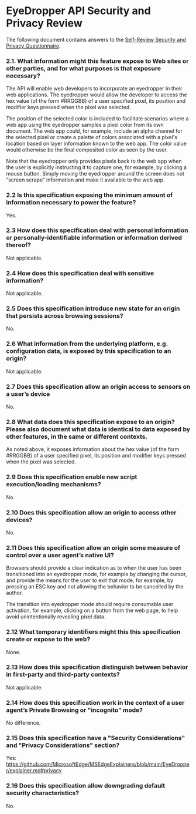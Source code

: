 # EyeDropper API Security and Privacy Review

The following document contains answers to the [Self-Review Security and Privacy Questionnaire](https://www.w3.org/TR/security-privacy-questionnaire/).

### 2.1. What information might this feature expose to Web sites or other parties, and for what purposes is that exposure necessary? 

The API will enable web developers to incorporate an eyedropper in their web applications. The eyedropper would allow the developer to access the hex value (of the form #RRGGBB) of a user specified pixel, its position and modifier keys pressed when the pixel was selected. 

The position of the selected color is included to facilitate scenarios where a web app using the eyedropper samples a pixel color from its own document. The web app could, for example, include an alpha channel for the selected pixel or create a palette of colors associated with a pixel's location based on layer information known to the web app. The color value would otherwise be the final composited color as seen by the user. 

Note that the eyedropper only provides pixels back to the web app when the user is explicitly instructing it to capture one, for example, by clicking a mouse button.  Simply moving the eyedropper around the screen does not “screen scrape” information and make it available to the web app. 

### 2.2 Is this specification exposing the minimum amount of information necessary to power the feature? 

Yes.

### 2.3 How does this specification deal with personal information or personally-identifiable information or information derived thereof? 

Not applicable.

### 2.4 How does this specification deal with sensitive information? 

Not applicable.

### 2.5 Does this specification introduce new state for an origin that persists across browsing sessions? 

No.

### 2.6 What information from the underlying platform, e.g. configuration data, is exposed by this specification to an origin? 

Not applicable.

### 2.7 Does this specification allow an origin access to sensors on a user’s device 

No.

### 2.8 What data does this specification expose to an origin? Please also document what data is identical to data exposed by other features, in the same or different contexts. 

As noted above, it exposes information about the hex value (of the form #RRGGBB) of a user specified pixel, its position and modifier keys pressed when the pixel was selected.

### 2.9 Does this specification enable new script execution/loading mechanisms? 

No.

### 2.10 Does this specification allow an origin to access other devices? 

No.

### 2.11 Does this specification allow an origin some measure of control over a user agent’s native UI? 

Browsers should provide a clear indication as to when the user has been transitioned into an eyedropper mode, for example by changing the cursor, and provide the means for the user to exit that mode, for example, by pressing an ESC key and not allowing the behavior to be cancelled by the author. 

The transition into eyedropper mode should require consumable user activation, for example, clicking on a button from the web page, to help avoid unintentionally revealing pixel data.

### 2.12 What temporary identifiers might this this specification create or expose to the web? 

None.

### 2.13 How does this specification distinguish between behavior in first-party and third-party contexts? 

Not applicable.

### 2.14 How does this specification work in the context of a user agent’s Private Browsing or "incognito" mode? 

No difference.

### 2.15 Does this specification have a "Security Considerations" and "Privacy Considerations" section? 

Yes: https://github.com/MicrosoftEdge/MSEdgeExplainers/blob/main/EyeDropper/explainer.md#privacy

### 2.16 Does this specification allow downgrading default security characteristics? 

No.